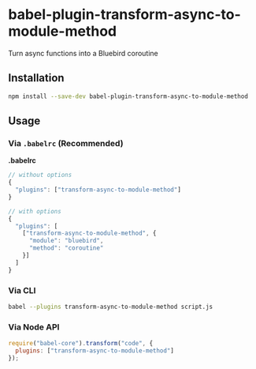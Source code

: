 # babel-plugin-transform-async-to-module-method

Turn async functions into a Bluebird coroutine

## Installation

```sh
npm install --save-dev babel-plugin-transform-async-to-module-method
```

## Usage

### Via `.babelrc` (Recommended)

**.babelrc**

```js
// without options
{
  "plugins": ["transform-async-to-module-method"]
}

// with options
{
  "plugins": [
    ["transform-async-to-module-method", {
      "module": "bluebird",
      "method": "coroutine"
    }]
  ]
}
```

### Via CLI

```sh
babel --plugins transform-async-to-module-method script.js
```

### Via Node API

```javascript
require("babel-core").transform("code", {
  plugins: ["transform-async-to-module-method"]
});
```
